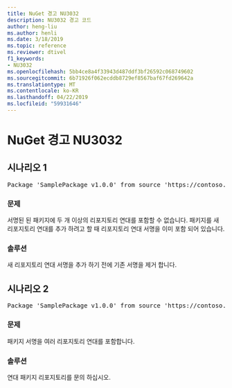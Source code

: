 ```yaml
---
title: NuGet 경고 NU3032
description: NU3032 경고 코드
author: heng-liu
ms.author: henli
ms.date: 3/18/2019
ms.topic: reference
ms.reviewer: dtivel
f1_keywords:
- NU3032
ms.openlocfilehash: 5bb4ce8a4f33943d487ddf3bf26592c068749602
ms.sourcegitcommit: 6b71926f062ecddb8729ef8567baf67fd269642a
ms.translationtype: MT
ms.contentlocale: ko-KR
ms.lasthandoff: 04/22/2019
ms.locfileid: "59931646"
---
```

# <a name="nuget-warning-nu3032"></a>NuGet 경고 NU3032

## <a name="scenario-1"></a>시나리오 1

<pre>Package 'SamplePackage v1.0.0' from source 'https://contoso.com/index.json': The package already contains a repository countersignature. Please remove the existing signature before adding a new repository countersignature.</pre>

### <a name="issue"></a>문제

서명된 된 패키지에 두 개 이상의 리포지토리 연대를 포함할 수 없습니다. 패키지를 새 리포지토리 연대를 추가 하려고 할 때 리포지토리 연대 서명을 이미 포함 되어 있습니다.


### <a name="solution"></a>솔루션

새 리포지토리 연대 서명을 추가 하기 전에 기존 서명을 제거 합니다.



## <a name="scenario-2"></a>시나리오 2

<pre>Package 'SamplePackage v1.0.0' from source 'https://contoso.com/index.json': The package signature contains multiple repository countersignatures.</pre>

### <a name="issue"></a>문제

패키지 서명을 여러 리포지토리 연대를 포함합니다.


### <a name="solution"></a>솔루션

연대 패키지 리포지토리를 문의 하십시오.